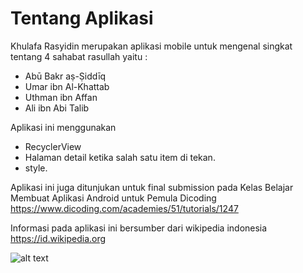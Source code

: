 # Tentang Aplikasi
Khulafa Rasyidin merupakan aplikasi mobile untuk mengenal singkat tentang 4 sahabat rasullah yaitu :
* Abū Bakr aṣ-Ṣiddīq
* Umar ibn Al-Khattab
* Uthman ibn Affan
* Ali ibn Abi Talib

Aplikasi ini menggunakan 
* RecyclerView
* Halaman detail ketika salah satu item di tekan.
* style.

Aplikasi ini juga ditunjukan untuk final submission pada Kelas Belajar Membuat Aplikasi Android untuk Pemula Dicoding https://www.dicoding.com/academies/51/tutorials/1247

Informasi pada aplikasi ini bersumber dari wikipedia indonesia https://id.wikipedia.org

![alt text](https://raw.githubusercontent.com/muhrizky/KhulafaRasyidin/master/sertif%20android%20pemula.png)
